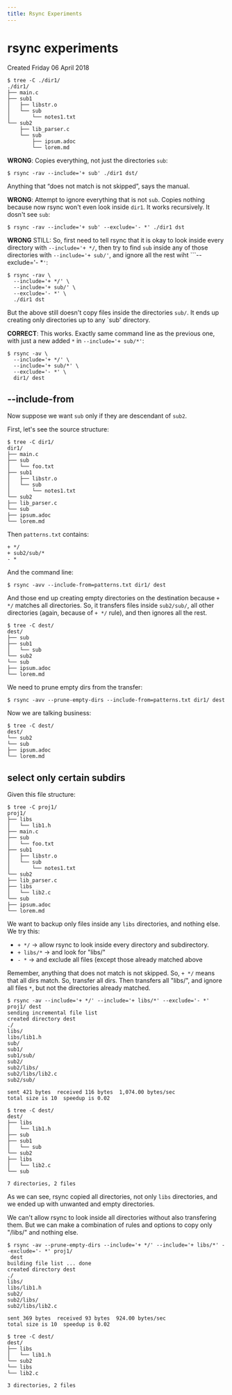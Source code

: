 ```yaml
---
title: Rsync Experiments
---
```




# rsync experiments

Created Friday 06 April 2018

	$ tree -C ./dir1/
	./dir1/
	├── main.c
	├── sub1
	│   ├── libstr.o
	│   └── sub
	│       └── notes1.txt
	└── sub2
	    ├── lib_parser.c
	    └── sub
	        ├── ipsum.adoc
	        └── lorem.md

**WRONG**: Copies everything, not just the directories `sub`:
```shell-session
$ rsync -rav --include='+ sub' ./dir1 dst/
```

Anything that “does not match is not skipped”, says the manual.

**WRONG**: Attempt to ignore everything that is not `sub`. Copies nothing because now rsync won't even look inside `dir1`. It works recursively. It dosn't see `sub`:
```shell-session
$ rsync -rav --include='+ sub' --exclude='- *' ./dir1 dst
```

**WRONG** STILL: So, first need to tell rsync that it is okay to look inside every directory with ```--include='+ */```, then try to find `sub` inside any of those directories with `--include='+ sub/'`, and ignore all the rest wiht ```--exclude='- *`'`:
```shell-session
$ rsync -rav \
  --include='+ */' \
  --include='+ sub/' \
  --exclude='- *' \
  ./dir1 dst
```

But the above still doesn't copy files inside the directories ```sub/```. It ends up creating only directories up to any `sub' directory.

**CORRECT**: This works. Exactly same command line as the previous one, with just a new added `*` in `--include='+ sub/*'`:
```shell-session
$ rsync -av \
  --include='+ */' \
  --include='+ sub/*' \
  --exclude='- *' \
  dir1/ dest
```

## --include-from


Now suppose we want `sub` only if they are descendant of `sub2`.

First, let's see the source structure:
```shell-session
$ tree -C dir1/
dir1/
├── main.c
├── sub
│   └── foo.txt
├── sub1
│   ├── libstr.o
│   └── sub
│       └── notes1.txt
└── sub2
├── lib_parser.c
└── sub
├── ipsum.adoc
└── lorem.md
```

Then `patterns.txt` contains:
```
+ */
+ sub2/sub/*
- *
```

And the command line:

```shell-session
$ rsync -avv --include-from=patterns.txt dir1/ dest
```

And those end up creating empty directories on the destination because ```+ */``` matches all directories. So, it transfers files inside ```sub2/sub/```, all other directories (again, because of ```+ */``` rule), and then ignores all the rest.

```shell-session
$ tree -C dest/
dest/
├── sub
├── sub1
│   └── sub
└── sub2
└── sub
├── ipsum.adoc
└── lorem.md
```

We need to prune empty dirs from the transfer:
```
$ rsync -avv --prune-empty-dirs --include-from=patterns.txt dir1/ dest
```

Now we are talking business:
```shell-session
$ tree -C dest/
dest/
└── sub2
└── sub
├── ipsum.adoc
└── lorem.md
```

select only certain subdirs
---------------------------

Given this file structure:
```shell-sesssion
$ tree -C proj1/
proj1/
├── libs
│   └── lib1.h
├── main.c
├── sub
│   └── foo.txt
├── sub1
│   ├── libstr.o
│   └── sub
│       └── notes1.txt
└── sub2
├── lib_parser.c
├── libs
│   └── lib2.c
└── sub
├── ipsum.adoc
└── lorem.md
```

We want to backup only files inside any `libs` directories, and nothing else. We try this:

- `+ */` → allow rsync to look inside every directory and subdirectory.
- `+ libs/*` → and look for "libs/<anything else inside>"
- `- *` → and exclude all files (except those already matched above


Remember, anything that does not match is not skipped. So, ```+ */``` means that all dirs match. So, transfer all dirs. Then transfers all "libs/<files here>", and ignore all files ```*```, but not the directories already matched.

```shell-session
$ rsync -av --include='+ */' --include='+ libs/*' --exclude='- *' proj1/ dest
sending incremental file list
created directory dest
./
libs/
libs/lib1.h
sub/
sub1/
sub1/sub/
sub2/
sub2/libs/
sub2/libs/lib2.c
sub2/sub/

sent 421 bytes  received 116 bytes  1,074.00 bytes/sec
total size is 10  speedup is 0.02

$ tree -C dest/
dest/
├── libs
│   └── lib1.h
├── sub
├── sub1
│   └── sub
└── sub2
├── libs
│   └── lib2.c
└── sub

7 directories, 2 files
```

As we can see, rsync copied all directories, not only ```libs``` directories, and we ended up with unwanted and empty directories.

We can't allow rsync to look inside all directories without also transfering them. But we can make a combination of rules and options to copy only "/libs/<files here>" and nothing else.

```shell-session
$ rsync -av --prune-empty-dirs --include='+ */' --include='+ libs/*' --exclude='- *' proj1/
 dest
building file list ... done
created directory dest
./
libs/
libs/lib1.h
sub2/
sub2/libs/
sub2/libs/lib2.c

sent 369 bytes  received 93 bytes  924.00 bytes/sec
total size is 10  speedup is 0.02

$ tree -C dest/
dest/
├── libs
│   └── lib1.h
└── sub2
└── libs
└── lib2.c

3 directories, 2 files
```


